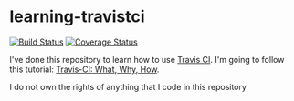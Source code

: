 learning-travistci
===

[![Build Status](https://travis-ci.org/joaquindev/learning-travisci.png?branch=master)](https://travis-ci.org/joaquindev/learning-travisci)
[![Coverage Status](https://coveralls.io/repos/joaquindev/learning-travisci/badge.png)](https://coveralls.io/r/joaquindev/learning-travisci)

I've done this repository to learn how to use [Travis CI][url-travisci]. I'm going to follow this tutorial: [Travis-CI: What, Why, How][url-tutorial].

I do not own the rights of anything that I code in this repository

[url-travisci]: https://travis-ci.org/
[url-tutorial]: http://net.tutsplus.com/tutorials/tools-and-tips/travis-ci-what-why-how/
